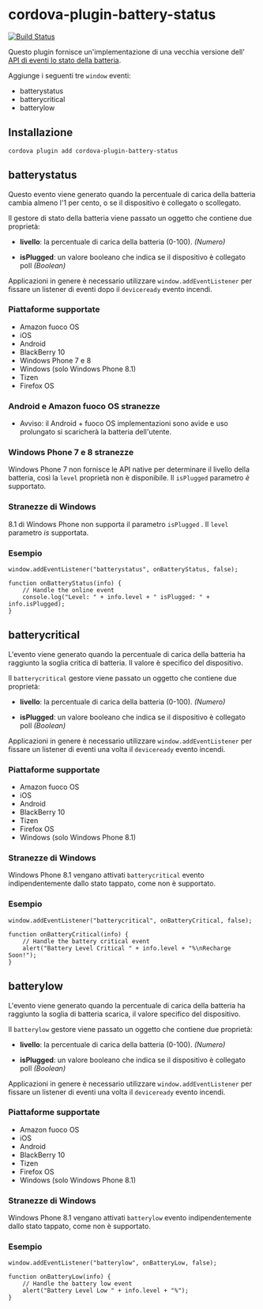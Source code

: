 <!--
# license: Licensed to the Apache Software Foundation (ASF) under one
#         or more contributor license agreements.  See the NOTICE file
#         distributed with this work for additional information
#         regarding copyright ownership.  The ASF licenses this file
#         to you under the Apache License, Version 2.0 (the
#         "License"); you may not use this file except in compliance
#         with the License.  You may obtain a copy of the License at
#
#           http://www.apache.org/licenses/LICENSE-2.0
#
#         Unless required by applicable law or agreed to in writing,
#         software distributed under the License is distributed on an
#         "AS IS" BASIS, WITHOUT WARRANTIES OR CONDITIONS OF ANY
#         KIND, either express or implied.  See the License for the
#         specific language governing permissions and limitations
#         under the License.
-->

# cordova-plugin-battery-status

[![Build Status](https://travis-ci.org/apache/cordova-plugin-battery-status.svg)](https://travis-ci.org/apache/cordova-plugin-battery-status)

Questo plugin fornisce un'implementazione di una vecchia versione dell' [API di eventi lo stato della batteria](http://www.w3.org/TR/2011/WD-battery-status-20110915/).

Aggiunge i seguenti tre `window` eventi:

  * batterystatus
  * batterycritical
  * batterylow

## Installazione

    cordova plugin add cordova-plugin-battery-status
    

## batterystatus

Questo evento viene generato quando la percentuale di carica della batteria cambia almeno l'1 per cento, o se il dispositivo è collegato o scollegato.

Il gestore di stato della batteria viene passato un oggetto che contiene due proprietà:

  * **livello**: la percentuale di carica della batteria (0-100). *(Numero)*

  * **isPlugged**: un valore booleano che indica se il dispositivo è collegato poll *(Boolean)*

Applicazioni in genere è necessario utilizzare `window.addEventListener` per fissare un listener di eventi dopo il `deviceready` evento incendi.

### Piattaforme supportate

  * Amazon fuoco OS
  * iOS
  * Android
  * BlackBerry 10
  * Windows Phone 7 e 8
  * Windows (solo Windows Phone 8.1)
  * Tizen
  * Firefox OS

### Android e Amazon fuoco OS stranezze

  * Avviso: il Android + fuoco OS implementazioni sono avide e uso prolungato si scaricherà la batteria dell'utente. 

### Windows Phone 7 e 8 stranezze

Windows Phone 7 non fornisce le API native per determinare il livello della batteria, così la `level` proprietà non è disponibile. Il `isPlugged` parametro *è* supportato.

### Stranezze di Windows

8.1 di Windows Phone non supporta il parametro `isPlugged` . Il `level` parametro *is* supportata.

### Esempio

    window.addEventListener("batterystatus", onBatteryStatus, false);
    
    function onBatteryStatus(info) {
        // Handle the online event
        console.log("Level: " + info.level + " isPlugged: " + info.isPlugged);
    }
    

## batterycritical

L'evento viene generato quando la percentuale di carica della batteria ha raggiunto la soglia critica di batteria. Il valore è specifico del dispositivo.

Il `batterycritical` gestore viene passato un oggetto che contiene due proprietà:

  * **livello**: la percentuale di carica della batteria (0-100). *(Numero)*

  * **isPlugged**: un valore booleano che indica se il dispositivo è collegato poll *(Boolean)*

Applicazioni in genere è necessario utilizzare `window.addEventListener` per fissare un listener di eventi una volta il `deviceready` evento incendi.

### Piattaforme supportate

  * Amazon fuoco OS
  * iOS
  * Android
  * BlackBerry 10
  * Tizen
  * Firefox OS
  * Windows (solo Windows Phone 8.1)

### Stranezze di Windows

Windows Phone 8.1 vengano attivati `batterycritical` evento indipendentemente dallo stato tappato, come non è supportato.

### Esempio

    window.addEventListener("batterycritical", onBatteryCritical, false);
    
    function onBatteryCritical(info) {
        // Handle the battery critical event
        alert("Battery Level Critical " + info.level + "%\nRecharge Soon!");
    }
    

## batterylow

L'evento viene generato quando la percentuale di carica della batteria ha raggiunto la soglia di batteria scarica, il valore specifico del dispositivo.

Il `batterylow` gestore viene passato un oggetto che contiene due proprietà:

  * **livello**: la percentuale di carica della batteria (0-100). *(Numero)*

  * **isPlugged**: un valore booleano che indica se il dispositivo è collegato poll *(Boolean)*

Applicazioni in genere è necessario utilizzare `window.addEventListener` per fissare un listener di eventi una volta il `deviceready` evento incendi.

### Piattaforme supportate

  * Amazon fuoco OS
  * iOS
  * Android
  * BlackBerry 10
  * Tizen
  * Firefox OS
  * Windows (solo Windows Phone 8.1)

### Stranezze di Windows

Windows Phone 8.1 vengano attivati `batterylow` evento indipendentemente dallo stato tappato, come non è supportato.

### Esempio

    window.addEventListener("batterylow", onBatteryLow, false);
    
    function onBatteryLow(info) {
        // Handle the battery low event
        alert("Battery Level Low " + info.level + "%");
    }
